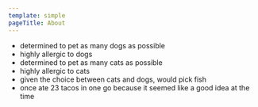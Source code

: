 ```yaml
---
template: simple
pageTitle: About
---
```


- determined to pet as many dogs as possible
- highly allergic to dogs
- determined to pet as many cats as possible
- highly allergic to cats
- given the choice between cats and dogs, would pick fish
- once ate 23 tacos in one go because it seemed like a good idea at the time